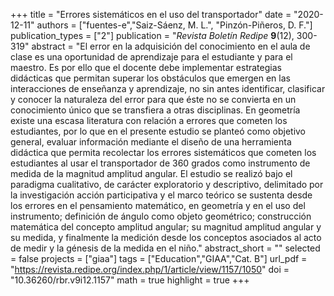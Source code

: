 +++
title = "Errores sistemáticos en el uso del transportador"
date = "2020-12-11"
authors = ["fuentes-e","Saiz-Sáenz, M. L.", "Pinzón-Piñeros, D. F."]
publication_types = ["2"]
publication = "*Revista Boletín Redipe* **9**(12), 300-319"
abstract = "El error en la adquisición del conocimiento en el aula de clase es una oportunidad de aprendizaje para el estudiante y para el maestro. Es por ello que el docente debe implementar estrategias didácticas que permitan superar los obstáculos que emergen en las interacciones de enseñanza y aprendizaje, no sin antes identificar, clasificar y conocer la naturaleza del error para que éste no se convierta en un conocimiento único que se transfiera a otras disciplinas. En geometría existe una escasa literatura con relación a errores que cometen los estudiantes, por lo que en el presente estudio se planteó como objetivo general, evaluar información mediante el diseño de una herramienta didáctica que permita recolectar los errores sistemáticos que cometen los estudiantes al usar el transportador de 360 grados como instrumento de medida de la magnitud amplitud angular. El estudio se realizó bajo el paradigma cualitativo, de carácter exploratorio y   descriptivo, delimitado por la investigación acción participativa y el marco teórico se sustenta desde los errores en el pensamiento matemático, en geometría y en el uso del instrumento; definición de ángulo como objeto geométrico; construcción matemática del concepto amplitud angular; su magnitud amplitud angular y su medida, y finalmente la medición desde los conceptos asociados al acto de medir y la génesis de la medida en el niño."
abstract_short = ""
selected = false
projects = ["giaa"]
tags = ["Education","GIAA","Cat. B"]
url_pdf = "https://revista.redipe.org/index.php/1/article/view/1157/1050"
doi = "10.36260/rbr.v9i12.1157"
math = true
highlight = true
+++

